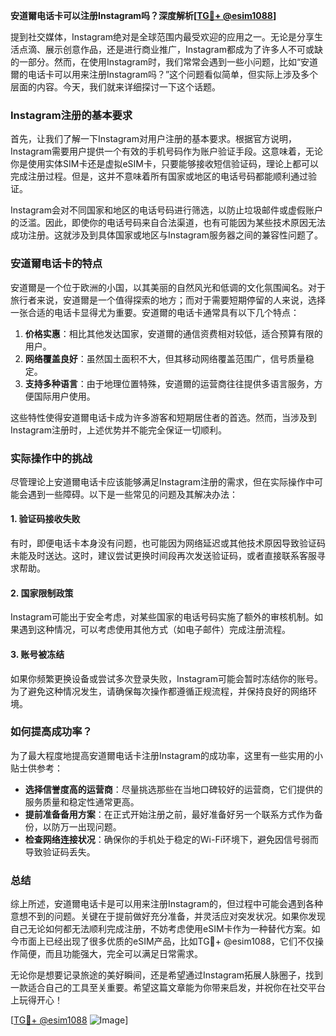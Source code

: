 **安道爾电话卡可以注册Instagram吗？深度解析[[TG💪+ @esim1088](https://t.me/s/esim1088)]**

提到社交媒体，Instagram绝对是全球范围内最受欢迎的应用之一。无论是分享生活点滴、展示创意作品，还是进行商业推广，Instagram都成为了许多人不可或缺的一部分。然而，在使用Instagram时，我们常常会遇到一些小问题，比如“安道爾的电话卡可以用来注册Instagram吗？”这个问题看似简单，但实际上涉及多个层面的内容。今天，我们就来详细探讨一下这个话题。

### Instagram注册的基本要求

首先，让我们了解一下Instagram对用户注册的基本要求。根据官方说明，Instagram需要用户提供一个有效的手机号码作为账户验证手段。这意味着，无论你是使用实体SIM卡还是虚拟eSIM卡，只要能够接收短信验证码，理论上都可以完成注册过程。但是，这并不意味着所有国家或地区的电话号码都能顺利通过验证。

Instagram会对不同国家和地区的电话号码进行筛选，以防止垃圾邮件或虚假账户的泛滥。因此，即使你的电话号码来自合法渠道，也有可能因为某些技术原因无法成功注册。这就涉及到具体国家或地区与Instagram服务器之间的兼容性问题了。

### 安道爾电话卡的特点

安道爾是一个位于欧洲的小国，以其美丽的自然风光和低调的文化氛围闻名。对于旅行者来说，安道爾是一个值得探索的地方；而对于需要短期停留的人来说，选择一张合适的电话卡显得尤为重要。安道爾的电话卡通常具有以下几个特点：

1. **价格实惠**：相比其他发达国家，安道爾的通信资费相对较低，适合预算有限的用户。
2. **网络覆盖良好**：虽然国土面积不大，但其移动网络覆盖范围广，信号质量稳定。
3. **支持多种语言**：由于地理位置特殊，安道爾的运营商往往提供多语言服务，方便国际用户使用。

这些特性使得安道爾电话卡成为许多游客和短期居住者的首选。然而，当涉及到Instagram注册时，上述优势并不能完全保证一切顺利。

### 实际操作中的挑战

尽管理论上安道爾电话卡应该能够满足Instagram注册的需求，但在实际操作中可能会遇到一些障碍。以下是一些常见的问题及其解决办法：

#### 1. 验证码接收失败
有时，即便电话卡本身没有问题，也可能因为网络延迟或其他技术原因导致验证码未能及时送达。这时，建议尝试更换时间段再次发送验证码，或者直接联系客服寻求帮助。

#### 2. 国家限制政策
Instagram可能出于安全考虑，对某些国家的电话号码实施了额外的审核机制。如果遇到这种情况，可以考虑使用其他方式（如电子邮件）完成注册流程。

#### 3. 账号被冻结
如果你频繁更换设备或尝试多次登录失败，Instagram可能会暂时冻结你的账号。为了避免这种情况发生，请确保每次操作都遵循正规流程，并保持良好的网络环境。

### 如何提高成功率？

为了最大程度地提高安道爾电话卡注册Instagram的成功率，这里有一些实用的小贴士供参考：

- **选择信誉度高的运营商**：尽量挑选那些在当地口碑较好的运营商，它们提供的服务质量和稳定性通常更高。
- **提前准备备用方案**：在正式开始注册之前，最好准备好另一个联系方式作为备份，以防万一出现问题。
- **检查网络连接状况**：确保你的手机处于稳定的Wi-Fi环境下，避免因信号弱而导致验证码丢失。

### 总结

综上所述，安道爾电话卡是可以用来注册Instagram的，但过程中可能会遇到各种意想不到的问题。关键在于提前做好充分准备，并灵活应对突发状况。如果你发现自己无论如何都无法顺利完成注册，不妨考虑使用eSIM卡作为一种替代方案。如今市面上已经出现了很多优质的eSIM产品，比如TG💪+ @esim1088，它们不仅操作简便，而且功能强大，完全可以满足日常需求。

无论你是想要记录旅途的美好瞬间，还是希望通过Instagram拓展人脉圈子，找到一款适合自己的工具至关重要。希望这篇文章能为你带来启发，并祝你在社交平台上玩得开心！

[[TG💪+ @esim1088](https://t.me/s/esim1088) ![Image](https://i.postimg.cc/4NQfJmqS/Snipaste-2025-05-13-00-14-12.png)]